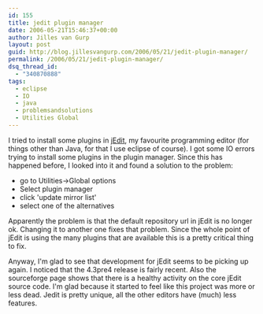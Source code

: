 ```yaml
---
id: 155
title: jedit plugin manager
date: 2006-05-21T15:46:37+00:00
author: Jilles van Gurp
layout: post
guid: http://blog.jillesvangurp.com/2006/05/21/jedit-plugin-manager/
permalink: /2006/05/21/jedit-plugin-manager/
dsq_thread_id:
  - "340870888"
tags:
  - eclipse
  - IO
  - java
  - problemsandsolutions
  - Utilities Global
---
```

I tried to install some plugins in [jEdit](http://www.jedit.org), my favourite programming editor (for things other than Java, for that I use eclipse of course). I got some IO errors trying to install some plugins in the plugin manager. Since this has happened before, I looked into it and found a solution to the problem:

- go to Utilities->Global options
- Select plugin manager
- click 'update mirror list'
- select one of the alternatives

Apparently the problem is that the default repository url in jEdit is no longer ok. Changing it to another one fixes that problem. Since the whole point of jEdit is using the many plugins that are available this is a pretty critical thing to fix.

Anyway, I'm glad to see that development for jEdit seems to be picking up again. I noticed that the 4.3pre4 release is fairly recent.  Also the sourceforge page shows that there is a healthy activity on the core jEdit source code.  I'm glad because it started to feel like this project was more or less dead. Jedit is pretty unique, all the other editors have (much) less features.